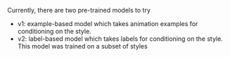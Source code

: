 Currently, there are two pre-trained models to try
- v1: example-based model which takes animation examples for conditioning on the style. 
- v2: label-based model which takes labels for conditioning on the style. This model was trained on a subset of styles